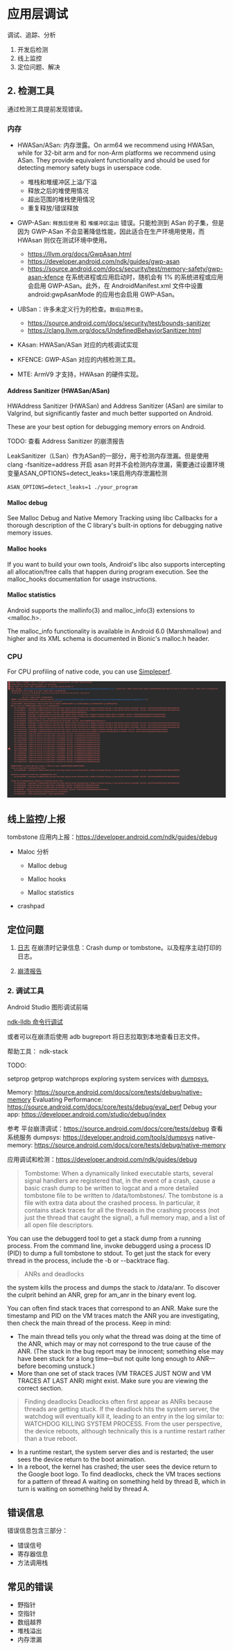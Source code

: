 # 应用层调试

调试、追踪、分析

1. 开发后检测
2. 线上监控
3. 定位问题、解决

## 2. 检测工具

通过检测工具提前发现错误。

### 内存

- HWASan/ASan: 内存泄露。On arm64 we recommend using HWASan, while for 32-bit arm and for non-Arm platforms we recommend using ASan. They provide equivalent functionality and should be used for detecting memory safety bugs in userspace code.
    - 堆栈和堆缓冲区上溢/下溢
    - 释放之后的堆使用情况
    - 超出范围的堆栈使用情况
    - 重复释放/错误释放
- GWP-ASan: `释放后使用` 和 `堆缓冲区溢出` 错误。只能检测到 ASan 的子集，但是因为 GWP-ASan 不会显著降低性能，因此适合在生产环境用使用，而 HWAsan 则仅在测试环境中使用。
    - https://llvm.org/docs/GwpAsan.html
    - https://developer.android.com/ndk/guides/gwp-asan
    - https://source.android.com/docs/security/test/memory-safety/gwp-asan-kfence 在系统进程或应用启动时，随机会有 1% 的系统进程或应用会启用 GWP-ASan。此外，在 AndroidManifest.xml 文件中设置 android:gwpAsanMode 的应用也会启用 GWP-ASan。

- UBSan：许多未定义行为的检查。`数组边界检查`。
    - https://source.android.com/docs/security/test/bounds-sanitizer
    - https://clang.llvm.org/docs/UndefinedBehaviorSanitizer.html


- KAsan: HWASan/ASan 对应的内核调试实现
- KFENCE: GWP-ASan 对应的内核检测工具。
- MTE: ArmV9 才支持，HWAsan 的硬件实现。

#### Address Sanitizer (HWASan/ASan)
HWAddress Sanitizer (HWASan) and Address Sanitizer (ASan) are similar to Valgrind, but significantly faster and much better supported on Android.

These are your best option for debugging memory errors on Android.

TODO: 查看 Address Sanitizer 的崩溃报告

LeakSanitizer（LSan）作为ASan的一部分，用于检测内存泄漏。但是使用 clang -fsanitize=address 开启 asan 时并不会检测内存泄漏，需要通过设置环境变量ASAN_OPTIONS=detect_leaks=1来启用内存泄漏检测
```
ASAN_OPTIONS=detect_leaks=1 ./your_program
```

#### Malloc debug
See Malloc Debug and Native Memory Tracking using libc Callbacks for a thorough description of the C library's built-in options for debugging native memory issues.

#### Malloc hooks
If you want to build your own tools, Android's libc also supports intercepting all allocation/free calls that happen during program execution. See the malloc_hooks documentation for usage instructions.

#### Malloc statistics
Android supports the mallinfo(3) and malloc_info(3) extensions to <malloc.h>.

The malloc_info functionality is available in Android 6.0 (Marshmallow) and higher and its XML schema is documented in Bionic's malloc.h header.


### CPU

For CPU profiling of native code, you can use [Simpleperf](https://developer.android.com/ndk/guides/simpleperf).

![undefine behavior log demonstration](./README_img/undefined_behavior_log.png)



## 线上监控/上报

tombstone 应用内上报：https://developer.android.com/ndk/guides/debug
- Maloc 分析
    - Malloc debug

    - Malloc hooks

    - Malloc statistics

- crashpad


## 定位问题

1. [日志](log.md) 在崩溃时记录信息：Crash dump or tombstone。以及程序主动打印的日志。

2. [崩溃报告](android_bugreport.md)


### 2. 调试工具

Android Studio 图形调试前端

[ndk-lldb 命令行调试](./lldb_debug/1.README.md)

或者可以在崩溃后使用 adb bugreport 将日志拉取到本地查看日志文件。

帮助工具：
ndk-stack



TODO:

setprop
getprop
watchprops
exploring system services with [dumpsys](https://developer.android.com/tools/dumpsys), 

Memory: https://source.android.com/docs/core/tests/debug/native-memory
Evaluating Performance: https://source.android.com/docs/core/tests/debug/eval_perf
Debug your app: https://developer.android.com/studio/debug/index




参考
平台崩溃调试：https://source.android.com/docs/core/tests/debug
    查看系统服务 dumpsys: https://developer.android.com/tools/dumpsys
    native-memory: https://source.android.com/docs/core/tests/debug/native-memory

应用调试和检测：https://developer.android.com/ndk/guides/debug


> Tombstome: 
When a dynamically linked executable starts, several signal handlers are registered that, in the event of a crash, cause a basic crash dump to be written to logcat and a more detailed tombstone file to be written to /data/tombstones/. The tombstone is a file with extra data about the crashed process. In particular, it contains stack traces for all the threads in the crashing process (not just the thread that caught the signal), a full memory map, and a list of all open file descriptors.

You can use the debuggerd tool to get a stack dump from a running process. From the command line, invoke debuggerd using a process ID (PID) to dump a full tombstone to stdout. To get just the stack for every thread in the process, include the -b or --backtrace flag.

> ANRs and deadlocks

 the system kills the process and dumps the stack to /data/anr. To discover the culprit behind an ANR, grep for am_anr in the binary event log.

You can often find stack traces that correspond to an ANR. Make sure the timestamp and PID on the VM traces match the ANR you are investigating, then check the main thread of the process. Keep in mind:

- The main thread tells you only what the thread was doing at the time of the ANR, which may or may not correspond to the true cause of the ANR. (The stack in the bug report may be innocent; something else may have been stuck for a long time—but not quite long enough to ANR—before becoming unstuck.)
- More than one set of stack traces (VM TRACES JUST NOW and VM TRACES AT LAST ANR) might exist. Make sure you are viewing the correct section.


> Finding deadlocks
Deadlocks often first appear as ANRs because threads are getting stuck. If the deadlock hits the system server, the watchdog will eventually kill it, leading to an entry in the log similar to: WATCHDOG KILLING SYSTEM PROCESS. From the user perspective, the device reboots, although technically this is a runtime restart rather than a true reboot.

- In a runtime restart, the system server dies and is restarted; the user sees the device return to the boot animation.
- In a reboot, the kernel has crashed; the user sees the device return to the Google boot logo.
To find deadlocks, check the VM traces sections for a pattern of thread A waiting on something held by thread B, which in turn is waiting on something held by thread A.






## 错误信息

错误信息包含三部分：
- 错误信号
- 寄存器信息
- 方法调用栈

## 常见的错误

- 野指针
- 空指针
- 数组越界
- 堆栈溢出
- 内存泄漏
